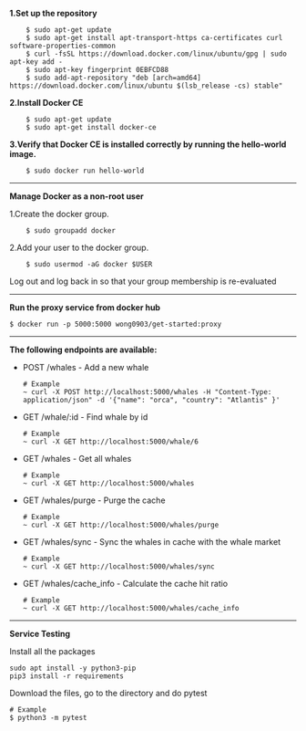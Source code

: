 


**1.Set up the repository**

    	$ sudo apt-get update
    	$ sudo apt-get install apt-transport-https ca-certificates curl software-properties-common
    	$ curl -fsSL https://download.docker.com/linux/ubuntu/gpg | sudo apt-key add -
    	$ sudo apt-key fingerprint 0EBFCD88
		$ sudo add-apt-repository "deb [arch=amd64] https://download.docker.com/linux/ubuntu $(lsb_release -cs) stable"

**2.Install Docker CE**

		$ sudo apt-get update
    	$ sudo apt-get install docker-ce

**3.Verify that Docker CE is installed correctly by running the hello-world image.**

		$ sudo docker run hello-world
____________________________________________________________________
**Manage Docker as a non-root user**

1.Create the docker group.

		$ sudo groupadd docker
2.Add your user to the docker group.

		$ sudo usermod -aG docker $USER
Log out and log back in so that your group membership is re-evaluated
____________________________________________________________________
**Run the proxy service from docker hub**

	$ docker run -p 5000:5000 wong0903/get-started:proxy
____________________________________________________________________
**The following endpoints are available:**
-   POST /whales - Add a new whale
    ```
    # Example
    ~ curl -X POST http://localhost:5000/whales -H "Content-Type: application/json" -d '{"name": "orca", "country": "Atlantis" }'
    ```
-   GET /whale/:id -  Find whale by id
    ```
    # Example
    ~ curl -X GET http://localhost:5000/whale/6 
    ```
-   GET /whales - Get all whales
    ```
    # Example
    ~ curl -X GET http://localhost:5000/whales
    ```
-   GET /whales/purge - Purge the cache
	```
	# Example
	~ curl -X GET http://localhost:5000/whales/purge
	```

-	GET /whales/sync - Sync the whales in cache with the whale market
	```	
	# Example
	~ curl -X GET http://localhost:5000/whales/sync
	```

-	GET /whales/cache_info -  Calculate the cache hit ratio
	```
	# Example
	~ curl -X GET http://localhost:5000/whales/cache_info
	```
____________________________________________________________________
**Service Testing**

Install all the packages 

	sudo apt install -y python3-pip
	pip3 install -r requirements

Download the files, go to the directory and do pytest

	# Example
	$ python3 -m pytest


